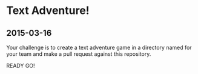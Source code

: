 # Text Adventure!
## 2015-03-16

Your challenge is to create a text adventure game in a directory named for your team and make a pull request against this repository.

READY GO!
